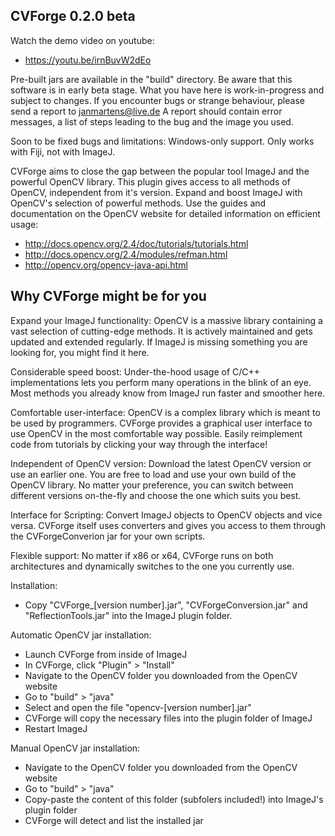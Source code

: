 ## CVForge 0.2.0 beta
Watch the demo video on youtube:
* https://youtu.be/irnBuvW2dEo

Pre-built jars are available in the "build" directory.
Be aware that this software is in early beta stage. What you have here is work-in-progress and subject to changes.
If you encounter bugs or strange behaviour, please send a report to janmartens@live.de
A report should contain error messages, a list of steps leading to the bug and the image you used. 

Soon to be fixed bugs and limitations:
Windows-only support. 
Only works with Fiji, not with ImageJ.



CVForge aims to close the gap between the popular tool ImageJ and the powerful OpenCV library.
This plugin gives access to all methods of OpenCV, independent from it's version.
Expand and boost ImageJ with OpenCV's selection of powerful methods.
Use the guides and documentation on the OpenCV website for detailed information on efficient usage:
* http://docs.opencv.org/2.4/doc/tutorials/tutorials.html
* http://docs.opencv.org/2.4/modules/refman.html
* http://opencv.org/opencv-java-api.html


 
## Why CVForge might be for you

Expand your ImageJ functionality:
OpenCV is a massive library containing a vast selection of cutting-edge methods.
It is actively maintained and gets updated and extended regularly.
If ImageJ is missing something you are looking for, you might find it here.

Considerable speed boost:
Under-the-hood usage of C/C++ implementations lets you perform many operations in the blink of an eye.
Most methods you already know from ImageJ run faster and smoother here.

Comfortable user-interface: 
OpenCV is a complex library which is meant to be used by programmers.
CVForge provides a graphical user interface to use OpenCV in the most comfortable way possible.
Easily reimplement code from tutorials by clicking your way through the interface!

Independent of OpenCV version:
Download the latest OpenCV version or use an earlier one.
You are free to load and use your own build of the OpenCV library.
No matter your preference, you can switch between different versions on-the-fly and choose the one which suits you best.

Interface for Scripting:
Convert ImageJ objects to OpenCV objects and vice versa.
CVForge itself uses converters and gives you access to them through the CVForgeConverion jar for your own scripts.

Flexible support:
No matter if x86 or x64, CVForge runs on both architectures and dynamically switches to the one you currently use.


Installation:
* Copy "CVForge_[version number].jar", "CVForgeConversion.jar" and "ReflectionTools.jar" into the ImageJ plugin folder.

Automatic OpenCV jar installation:
* Launch CVForge from inside of ImageJ
* In CVForge, click "Plugin" > "Install"
* Navigate to the OpenCV folder you downloaded from the OpenCV website
* Go to "build" > "java"
* Select and open the file "opencv-[version number].jar"
* CVForge will copy the necessary files into the plugin folder of ImageJ
* Restart ImageJ

Manual OpenCV jar installation:
* Navigate to the OpenCV folder you downloaded from the OpenCV website
* Go to "build" > "java"
* Copy-paste the content of this folder (subfolers included!) into ImageJ's plugin folder
* CVForge will detect and list the installed jar
